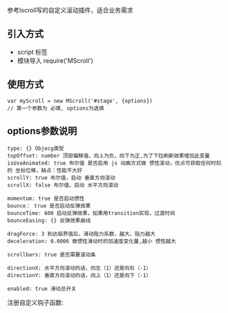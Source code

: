 参考Iscroll写的自定义滚动插件，适合业务需求

## 引入方式
- script 标签 
- 模块导入 require('MScroll')

## 使用方式
```
var myScroll = new MScroll('#stage', {options})
// 第一个参数为 必填, options为选填
```

## options参数说明
```
type: {} Objecg类型
topOffset: number 顶部偏移值，向上为负，向下为正,为了下拉刷新效果增加此变量
isUseAnimated: true 布尔值 是否启用 js 动画方式做 惯性滚动，优点可获取任何时刻的 坐标位移，缺点：性能不大好
scrollY: true 布尔值，启动 垂直方向滚动
scrollX: false 布尔值，启动 水平方向滚动

momentum: true 是否启动惯性
bounce： true 是否启动反弹效果
bounceTime: 600 启动反弹效果，如果用transition实现，过渡时间
bounceEasing: {} 反弹效果曲线

dragForce: 3 到达临界值后，滑动阻力系数，越大，阻力越大
deceleration: 0.0006 做惯性滑动时的加速度变化量,越小 惯性越大

scrollbars: true 是否需要滚动条

directionX: 水平方向滚动的话，向左（1）还是向右（-1）
directionY: 垂直方向滚动的话，向上（1）还是向下（-1）

enabled: true 滑动总开关

```


注册自定义钩子函数:
